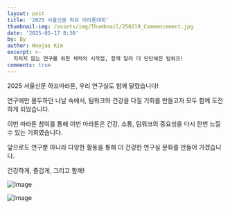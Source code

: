 ```yaml
---
layout: post
title: '2025 서울신문 하프 마라톤대회'
thumbnail-img: /assets/img/Thumbnail/250219_Commencement.jpg
date: '2025-05-17 8:30'
by: By
author: Woojae Kim
excerpt: >-
  지치지 않는 연구를 위한 체력의 시작점, 함께 달려 더 단단해진 팀워크!
comments: true
---
```

2025 서울신문 하프마라톤, 우리 연구실도 함께 달렸습니다!

연구에만 몰두하던 나날 속에서, 팀워크와 건강을 다질 기회를 만들고자 모두 함께 도전하게 되었습니다.

이번 마라톤 참여를 통해 이번 마라톤은 건강, 소통, 팀워크의 중요성을 다시 한번 느낄 수 있는 기회였습니다.

앞으로도 연구뿐 아니라 다양한 활동을 통해 더 건강한 연구실 문화를 만들어 가겠습니다.

건강하게, 즐겁게, 그리고 함께!

![Image](https://github.com/user-attachments/assets/815317b3-628f-446c-b7bc-ded12e2ec96e)

![Image](https://github.com/user-attachments/assets/169ad842-4b59-4d73-86aa-a6b151516f2f)
